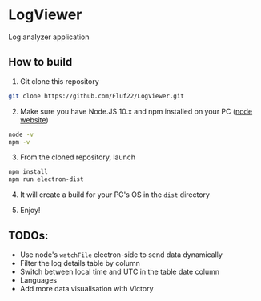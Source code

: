 # LogViewer
Log analyzer application

## How to build

1. Git clone this repository
```bash
git clone https://github.com/Fluf22/LogViewer.git
```

2. Make sure you have Node.JS 10.x and npm installed on your PC ([node website](https://nodejs.org/))
```bash
node -v
npm -v
```

3. From the cloned repository, launch
```bash
npm install
npm run electron-dist
```

4. It will create a build for your PC's OS in the `dist` directory

5. Enjoy!

## TODOs:

* Use node's `watchFile` electron-side to send data dynamically
* Filter the log details table by column
* Switch between local time and UTC in the table date column
* Languages
* Add more data visualisation with Victory
